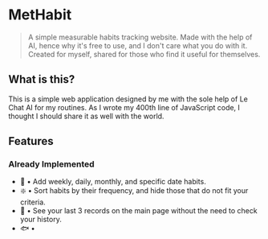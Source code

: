 # MetHabit
> A simple measurable habits tracking website. Made with the help of AI, hence why it's free to use, and I don't care what you do with it. Created for myself, shared for those who find it useful for themselves.

## What is this?
This is a simple web application designed by me with the sole help of Le Chat AI for my routines. As I wrote my 400th line of JavaScript code, I thought I should share it as well with the world.

## Features
### Already Implemented
- 🔅 • Add weekly, daily, monthly, and specific date habits.
- ❇️ • Sort habits by their frequency, and hide those that do not fit your criteria.
- 🌱 • See your last 3 records on the main page without the need to check your history.
- 🐟 • 
